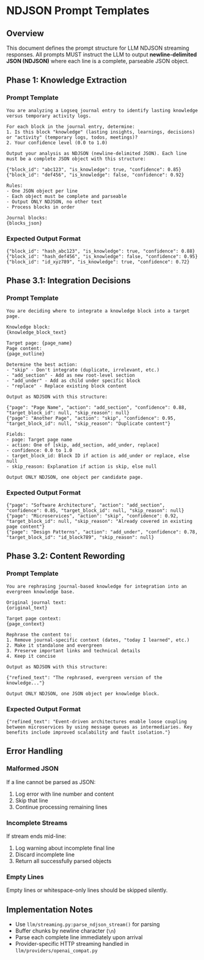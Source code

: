 # NDJSON Prompt Templates

## Overview

This document defines the prompt structure for LLM NDJSON streaming responses. All prompts MUST instruct the LLM to output **newline-delimited JSON (NDJSON)** where each line is a complete, parseable JSON object.

## Phase 1: Knowledge Extraction

### Prompt Template

```
You are analyzing a Logseq journal entry to identify lasting knowledge versus temporary activity logs.

For each block in the journal entry, determine:
1. Is this block "knowledge" (lasting insights, learnings, decisions) or "activity" (temporary logs, todos, meetings)?
2. Your confidence level (0.0 to 1.0)

Output your analysis as NDJSON (newline-delimited JSON). Each line must be a complete JSON object with this structure:

{"block_id": "abc123", "is_knowledge": true, "confidence": 0.85}
{"block_id": "def456", "is_knowledge": false, "confidence": 0.92}

Rules:
- One JSON object per line
- Each object must be complete and parseable
- Output ONLY NDJSON, no other text
- Process blocks in order

Journal blocks:
{blocks_json}
```

### Expected Output Format

```
{"block_id": "hash_abc123", "is_knowledge": true, "confidence": 0.88}
{"block_id": "hash_def456", "is_knowledge": false, "confidence": 0.95}
{"block_id": "id_xyz789", "is_knowledge": true, "confidence": 0.72}
```

## Phase 3.1: Integration Decisions

### Prompt Template

```
You are deciding where to integrate a knowledge block into a target page.

Knowledge block:
{knowledge_block_text}

Target page: {page_name}
Page content:
{page_outline}

Determine the best action:
- "skip" - Don't integrate (duplicate, irrelevant, etc.)
- "add_section" - Add as new root-level section
- "add_under" - Add as child under specific block
- "replace" - Replace existing block content

Output as NDJSON with this structure:

{"page": "Page Name", "action": "add_section", "confidence": 0.88, "target_block_id": null, "skip_reason": null}
{"page": "Another Page", "action": "skip", "confidence": 0.95, "target_block_id": null, "skip_reason": "Duplicate content"}

Fields:
- page: Target page name
- action: One of [skip, add_section, add_under, replace]
- confidence: 0.0 to 1.0
- target_block_id: Block ID if action is add_under or replace, else null
- skip_reason: Explanation if action is skip, else null

Output ONLY NDJSON, one object per candidate page.
```

### Expected Output Format

```
{"page": "Software Architecture", "action": "add_section", "confidence": 0.85, "target_block_id": null, "skip_reason": null}
{"page": "Microservices", "action": "skip", "confidence": 0.92, "target_block_id": null, "skip_reason": "Already covered in existing page content"}
{"page": "Design Patterns", "action": "add_under", "confidence": 0.78, "target_block_id": "id_block789", "skip_reason": null}
```

## Phase 3.2: Content Rewording

### Prompt Template

```
You are rephrasing journal-based knowledge for integration into an evergreen knowledge base.

Original journal text:
{original_text}

Target page context:
{page_context}

Rephrase the content to:
1. Remove journal-specific context (dates, "today I learned", etc.)
2. Make it standalone and evergreen
3. Preserve important links and technical details
4. Keep it concise

Output as NDJSON with this structure:

{"refined_text": "The rephrased, evergreen version of the knowledge..."}

Output ONLY NDJSON, one JSON object per knowledge block.
```

### Expected Output Format

```
{"refined_text": "Event-driven architectures enable loose coupling between microservices by using message queues as intermediaries. Key benefits include improved scalability and fault isolation."}
```

## Error Handling

### Malformed JSON

If a line cannot be parsed as JSON:
1. Log error with line number and content
2. Skip that line
3. Continue processing remaining lines

### Incomplete Streams

If stream ends mid-line:
1. Log warning about incomplete final line
2. Discard incomplete line
3. Return all successfully parsed objects

### Empty Lines

Empty lines or whitespace-only lines should be skipped silently.

## Implementation Notes

- Use `llm/streaming.py:parse_ndjson_stream()` for parsing
- Buffer chunks by newline character (`\n`)
- Parse each complete line immediately upon arrival
- Provider-specific HTTP streaming handled in `llm/providers/openai_compat.py`
